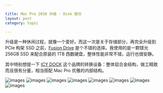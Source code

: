 ```yaml
---

title: Mac Pro 2010 升级 - Disk 部分
layout: post
category: topic

---
```



升级是一种休闲过程，就像一个爱好。而这一次是关于存储部分，再完全升级到 PCIe 构架 SSD 之前，[Fusion Drive](http://en.wikipedia.org/wiki/Fusion_Drive) 是个不错的选择。我使用的是一颗镁光 256GB SSD 来配合原装的 1TB 西数硬盘，整体性能非常不错，运行也很安静。

其中特别想提一下 [ICY DOCK](http://www.icydock.com/goods.php?id=134) 这个品牌的转换设备：整体铝合金结构，做工精致而且很有分量，相当搭配 Mac Pro 优雅的内部结构。

![images](http://i.v2ex.co/Et5LKcYS.jpeg)
![images](http://i.v2ex.co/vGf9rI2C.jpeg)
![images](http://i.v2ex.co/psW1WnA2.jpeg)
![images](http://i.v2ex.co/ZG6V6GjG.jpeg)
![images](http://i.v2ex.co/2DfZ538C.jpeg)
![images](http://i.v2ex.co/2eg7y3tY.jpeg)
![images](http://i.v2ex.co/3338XSHC.jpeg)
![images](http://i.v2ex.co/qoXrQz87.jpeg)